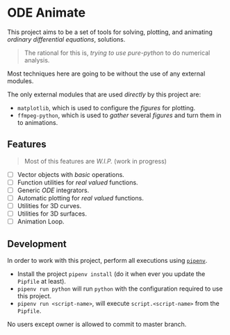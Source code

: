 # ODE Animate

This project aims to be a set of tools for solving,
plotting, and animating _ordinary differential equations_,
solutions.

> The rational for this is, _trying to use pure-python_ to do
numerical analysis.

Most techniques here are going to be without the use of any
external modules.

The only external modules that are used _directly_ by this
project are:

 - `matplotlib`, which is used to configure the _figures_ for plotting.
 - `ffmpeg-python`, which is used to _gather_ several _figures_ and turn them in to
 animations.


## Features

> Most of this features are _W.I.P._ (work in progress)

 - [ ] Vector objects with _basic_ operations.
 - [ ] Function utilities for _real valued_ functions.
 - [ ] Generic _ODE_ integrators.
 - [ ] Automatic plotting for _real valued_ functions.
 - [ ] Utilities for 3D curves.
 - [ ] Utilities for 3D surfaces.
 - [ ] Animation Loop.

## Development

In order to work with this project, perform all executions using [`pipenv`](https://pipenv.pypa.io/en/latest/).

 - Install the project `pipenv install` (do it when ever you update the `Pipfile` at least).
 - `pipenv run python` will run `python` with the configuration required to use this project.
 - `pipenv run <script-name>`, will execute `script.<script-name>` from the `Pipfile`.

No users except owner is allowed to commit to master branch.


